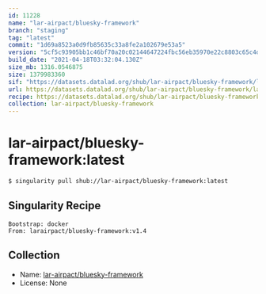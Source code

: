 ```yaml
---
id: 11228
name: "lar-airpact/bluesky-framework"
branch: "staging"
tag: "latest"
commit: "1d69a8523a0d9fb85635c33a8fe2a102679e53a5"
version: "5cf5c93905bb1c46bf70a20c02144647224fbc56eb35970e22c8803c65c4dfa6"
build_date: "2021-04-18T03:32:04.130Z"
size_mb: 1316.0546875
size: 1379983360
sif: "https://datasets.datalad.org/shub/lar-airpact/bluesky-framework/latest/2021-04-18-1d69a852-5cf5c939/5cf5c93905bb1c46bf70a20c02144647224fbc56eb35970e22c8803c65c4dfa6.sif"
url: https://datasets.datalad.org/shub/lar-airpact/bluesky-framework/latest/2021-04-18-1d69a852-5cf5c939/
recipe: https://datasets.datalad.org/shub/lar-airpact/bluesky-framework/latest/2021-04-18-1d69a852-5cf5c939/Singularity
collection: lar-airpact/bluesky-framework
---
```


# lar-airpact/bluesky-framework:latest

```bash
$ singularity pull shub://lar-airpact/bluesky-framework:latest
```

## Singularity Recipe

```singularity
Bootstrap: docker
From: larairpact/bluesky-framework:v1.4
```

## Collection

 - Name: [lar-airpact/bluesky-framework](https://github.com/lar-airpact/bluesky-framework)
 - License: None

